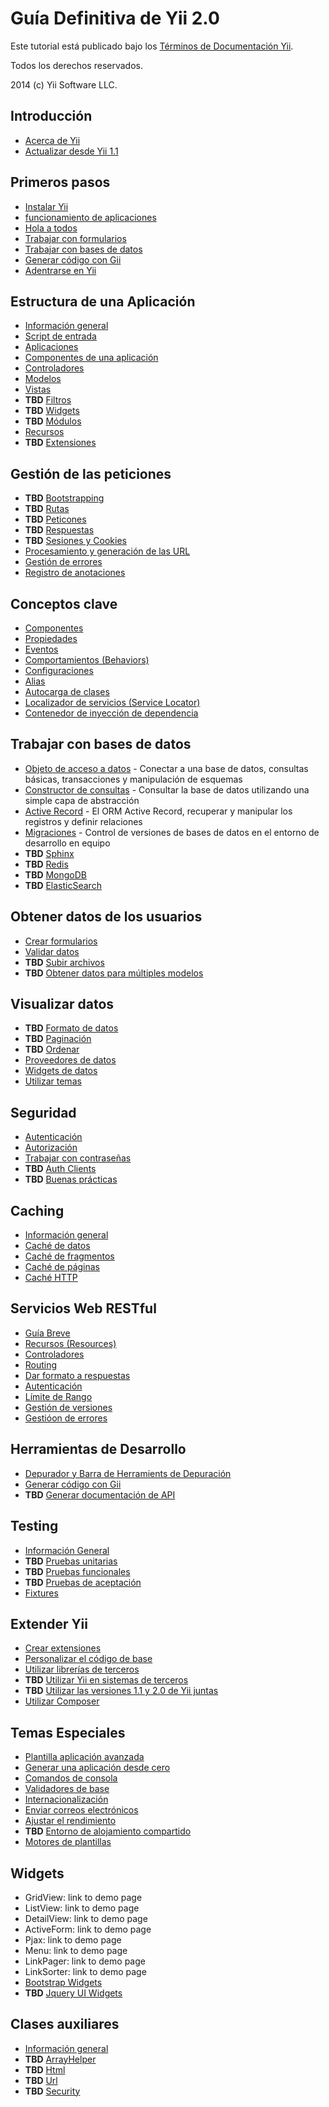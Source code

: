 Guía Definitiva de Yii 2.0
==========================

Este tutorial está publicado bajo los [Términos de Documentación Yii](http://www.yiiframework.com/doc/terms/).

Todos los derechos reservados.

2014 (c) Yii Software LLC.


Introducción
------------

* [Acerca de Yii](intro-yii.md)
* [Actualizar desde Yii 1.1](intro-upgrade-from-v1.md)


Primeros pasos
--------------

* [Instalar Yii](start-installation.md)
* [funcionamiento de aplicaciones](start-workflow.md)
* [Hola a todos](start-hello.md)
* [Trabajar con formularios](start-forms.md)
* [Trabajar con bases de datos](start-databases.md)
* [Generar código con Gii](start-gii.md)
* [Adentrarse en Yii](start-looking-head.md)


Estructura de una Aplicación
----------------------------

* [Información general](structure-overview.md)
* [Script de entrada](structure-entry-scripts.md)
* [Aplicaciones](structure-applications.md)
* [Componentes de una aplicación](structure-application-components.md)
* [Controladores](structure-controllers.md)
* [Modelos](structure-models.md)
* [Vistas](structure-views.md)
* **TBD** [Filtros](structure-filters.md)
* **TBD** [Widgets](structure-widgets.md)
* **TBD** [Módulos](structure-modules.md)
* [Recursos](structure-assets.md)
* **TBD** [Extensiones](structure-extensions.md)


Gestión de las peticiones
------------------

* **TBD** [Bootstrapping](runtime-bootstrapping.md)
* **TBD** [Rutas](runtime-routing.md)
* **TBD** [Peticones](runtime-requests.md)
* **TBD** [Respuestas](runtime-responses.md)
* **TBD** [Sesiones y Cookies](runtime-sessions-cookies.md)
* [Procesamiento y generación de las URL](runtime-url-handling.md)
* [Gestión de errores](runtime-handling-errors.md)
* [Registro de anotaciones](runtime-logging.md)


Conceptos clave
---------------

* [Componentes](concept-components.md)
* [Propiedades](concept-properties.md)
* [Eventos](concept-events.md)
* [Comportamientos (Behaviors)](concept-behaviors.md)
* [Configuraciones](concept-configurations.md)
* [Alias](concept-aliases.md)
* [Autocarga de clases](concept-autoloading.md)
* [Localizador de servicios (Service Locator)](concept-service-locator.md)
* [Contenedor de inyección de dependencia](concept-di-container.md)


Trabajar con bases de datos
-----------------------------

* [Objeto de acceso a datos](db-dao.md) - Conectar a una base de datos, consultas básicas, transacciones y manipulación de esquemas
* [Constructor de consultas](db-query-builder.md) - Consultar la base de datos utilizando una simple capa de abstracción
* [Active Record](db-active-record.md) - El ORM Active Record, recuperar y manipular los registros y definir relaciones
* [Migraciones](db-migrations.md) - Control de versiones de bases de datos en el entorno de desarrollo en equipo
* **TBD** [Sphinx](db-sphinx.md)
* **TBD** [Redis](db-redis.md)
* **TBD** [MongoDB](db-mongodb.md)
* **TBD** [ElasticSearch](db-elastic-search.md)


Obtener datos de los usuarios
-----------------------------

* [Crear formularios](input-forms.md)
* [Validar datos](input-validation.md)
* **TBD** [Subir archivos](input-file-upload.md)
* **TBD** [Obtener datos para múltiples modelos](input-multiple-models.md)


Visualizar datos
----------------

* **TBD** [Formato de datos](output-formatting.md)
* **TBD** [Paginación](output-pagination.md)
* **TBD** [Ordenar](output-sorting.md)
* [Proveedores de datos](output-data-providers.md)
* [Widgets de datos](output-data-widgets.md)
* [Utilizar temas](output-theming.md)


Seguridad
---------

* [Autenticación](security-authentication.md)
* [Autorización](security-authorization.md)
* [Trabajar con contraseñas](security-passwords.md)
* **TBD** [Auth Clients](security-auth-clients.md)
* **TBD** [Buenas prácticas](security-best-practices.md)


Caching
-------

* [Información general](caching-overview.md)
* [Caché de datos](caching-data.md)
* [Caché de fragmentos](caching-fragment.md)
* [Caché de páginas](caching-page.md)
* [Caché HTTP](caching-http.md)


Servicios Web RESTful 
---------------------

* [Guía Breve](rest-quick-start.md)
* [Recursos (Resources)](rest-resources.md)
* [Controladores](rest-controllers.md)
* [Routing](rest-routing.md)
* [Dar formato a respuestas](rest-response-formatting.md)
* [Autenticación](rest-authentication.md)
* [Límite de Rango](rest-rate-limiting.md)
* [Gestión de versiones](rest-versioning.md)
* [Gestióon de errores](rest-error-handling.md)


Herramientas de Desarrollo
--------------------------

* [Depurador y Barra de Herramients de Depuración](tool-debugger.md)
* [Generar código con Gii](tool-gii.md)
* **TBD** [Generar documentación de API](tool-api-doc.md)


Testing
-------

* [Información General](test-overview.md)
* **TBD** [Pruebas unitarias](test-unit.md)
* **TBD** [Pruebas funcionales](test-functional.md)
* **TBD** [Pruebas de aceptación](test-acceptance.md)
* [Fixtures](test-fixtures.md)


Extender Yii
------------

* [Crear extensiones](extend-creating-extensions.md)
* [Personalizar el código de base](extend-customizing-core.md)
* [Utilizar librerías de terceros](extend-using-libs.md)
* **TBD** [Utilizar Yii en sistemas de terceros](extend-embedding-in-others.md)
* **TBD** [Utilizar las versiones 1.1 y 2.0 de Yii juntas](extend-using-v1-v2.md)
* [Utilizar Composer](extend-using-composer.md)


Temas Especiales
----------------

* [Plantilla aplicación avanzada](tutorial-advanced-app.md)
* [Generar una aplicación desde cero](tutorial-start-from-scratch.md)
* [Comandos de consola](tutorial-console.md)
* [Validadores de base](tutorial-core-validators.md)
* [Internacionalización](tutorial-i18n.md)
* [Enviar correos electrónicos](tutorial-mailing.md)
* [Ajustar el rendimiento](tutorial-performance-tuning.md)
* **TBD** [Entorno de alojamiento compartido](tutorial-shared-hosting.md)
* [Motores de plantillas](tutorial-template-engines.md)


Widgets
-------

* GridView: link to demo page
* ListView: link to demo page
* DetailView: link to demo page
* ActiveForm: link to demo page
* Pjax: link to demo page
* Menu: link to demo page
* LinkPager: link to demo page
* LinkSorter: link to demo page
* [Bootstrap Widgets](bootstrap-widgets.md)
* **TBD** [Jquery UI Widgets](jui-widgets.md)


Clases auxiliares
-----------------

* [Información general](helper-overview.md)
* **TBD** [ArrayHelper](helper-array.md)
* **TBD** [Html](helper-html.md)
* **TBD** [Url](helper-url.md)
* **TBD** [Security](helper-security.md)

